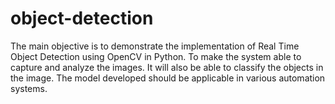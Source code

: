 # object-detection
The main objective is to demonstrate the implementation of Real Time Object Detection using OpenCV in  Python. To make the system able to capture and analyze the images. It will also be able to classify the  objects in the image. The model developed should be applicable in various automation systems. 

